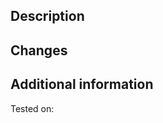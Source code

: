 <!--
  Thank you for opening up this pull request! Please read this comment carefully
  and make sure to fill in as much info as possible below as well.

  First, the obligatory checklist. You must make sure to follow this list as
  much as possible to make merging your PR as easy as possible:

  1. I documented all behaviour within the code as far as I could.
  2. This PR targets the develop branch and *not* the master branch.
  3. I have tested my changes extensively and paid extra attention to potential
     cross-platform issues (e./g. Cmd/Ctrl/Super key bindings)
  4. I ran the `yarn lint` and `yarn test` commands successfully
  5. I have added an entry to the CHANGELOG.md
  6. I matched my code-style to the repository as far as possible
  7. I agree that my code will be published under the GNUP GPL v3 license
  8. In case I created new files, I added a header to them (see the existing
     files for examples)
  9. Before opening this PR, I ran `git pull` a last time to prevent any merge
     issues

  If you don't know how to fulfill some of the above points, feel free to open
  your PR nevertheless and mention those points where you are unsure. The more
  you can fulfill, the faster we can merge your PR, otherwise it will just take
  longer.
 -->

## Description
<!-- Below, please describe what the PR does in one or two short sentences. -->

## Changes
<!-- What changes did you make? Please explicitly state any breaking API changes so that nobody is confused why other components suddenly stop working -->

## Additional information
<!-- If there is anything else that might be of interest, please provide it here -->

<!-- Please provide any testing system -->
Tested on: <!-- OS including version -->

